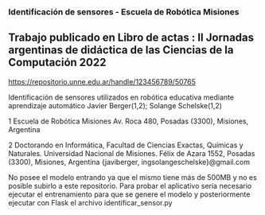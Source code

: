 ### Identificación de sensores - Escuela de Robótica Misiones

## Trabajo publicado en Libro de actas : II Jornadas argentinas de didáctica de las Ciencias de la Computación 2022
https://repositorio.unne.edu.ar/handle/123456789/50765

Identificación de sensores utilizados en robótica educativa mediante aprendizaje automático
Javier Berger(1,2); Solange Schelske(1,2)

1 Escuela de Robótica Misiones
Av. Roca 480, Posadas (3300), Misiones, Argentina

2 Doctorando en Informática, Facultad de Ciencias Exactas, Químicas y Naturales. Universidad Nacional de Misiones. Félix de Azara 1552, Posadas (3300), Misiones, Argentina
{javiberger, ingsolangeschelske}@gmail.com




No posee el modelo entrando ya que el mismo tiene más de 500MB y no es posible subirlo a este repositorio. Para probar el aplicativo sería necesario ejecutar el entrenamiento para que se genere el modelo y posteriormente ejecutar con Flask el archivo identificar_sensor.py
